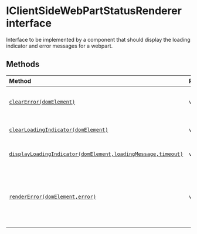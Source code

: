 # IClientSideWebPartStatusRenderer interface





Interface to be implemented by a component that should display the loading indicator and error messages for a webpart.







## Methods

| Method	   |  Returns	| Description|
|:-------------|:-------|:-----------|
|[`clearError(domElement)`](clearerror-xlfc9.md)      | `void` | Clear the webpart error message. |
|[`clearLoadingIndicator(domElement)`](clearloadingindicator-s6nw9.md)      | `void` | Clear the loading indicator. |
|[`displayLoadingIndicator(domElement,loadingMessage,timeout)`](displayloadingindicator-qh9g9.md)      | `void` | Display a loading spinner. |
|[`renderError(domElement,error)`](rendererror-vxc09.md)      | `void` | Render the provided error message in the webpart container div. |



